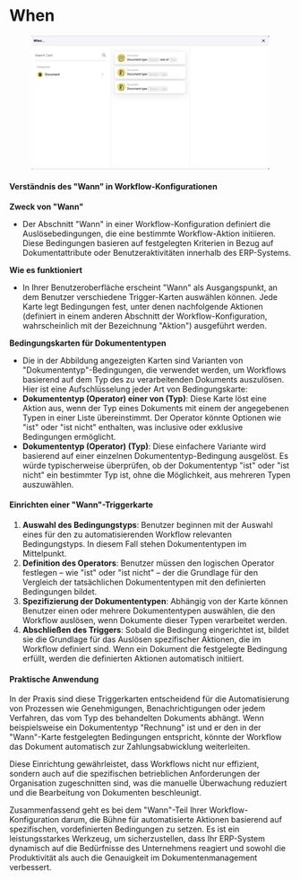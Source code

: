 # When

<figure><img src="../../../../.gitbook/assets/Bildschirmfoto 2024-05-04 um 16.25.45.png" alt=""><figcaption></figcaption></figure>

#### Verständnis des "Wann" in Workflow-Konfigurationen

**Zweck von "Wann"**

* Der Abschnitt "Wann" in einer Workflow-Konfiguration definiert die Auslösebedingungen, die eine bestimmte Workflow-Aktion initiieren. Diese Bedingungen basieren auf festgelegten Kriterien in Bezug auf Dokumentattribute oder Benutzeraktivitäten innerhalb des ERP-Systems.

**Wie es funktioniert**

* In Ihrer Benutzeroberfläche erscheint "Wann" als Ausgangspunkt, an dem Benutzer verschiedene Trigger-Karten auswählen können. Jede Karte legt Bedingungen fest, unter denen nachfolgende Aktionen (definiert in einem anderen Abschnitt der Workflow-Konfiguration, wahrscheinlich mit der Bezeichnung "Aktion") ausgeführt werden.

**Bedingungskarten für Dokumententypen**

* Die in der Abbildung angezeigten Karten sind Varianten von "Dokumententyp"-Bedingungen, die verwendet werden, um Workflows basierend auf dem Typ des zu verarbeitenden Dokuments auszulösen. Hier ist eine Aufschlüsselung jeder Art von Bedingungskarte:
* **Dokumententyp (Operator) einer von (Typ)**: Diese Karte löst eine Aktion aus, wenn der Typ eines Dokuments mit einem der angegebenen Typen in einer Liste übereinstimmt. Der Operator könnte Optionen wie "ist" oder "ist nicht" enthalten, was inclusive oder exklusive Bedingungen ermöglicht.
* **Dokumententyp (Operator) (Typ)**: Diese einfachere Variante wird basierend auf einer einzelnen Dokumententyp-Bedingung ausgelöst. Es würde typischerweise überprüfen, ob der Dokumententyp "ist" oder "ist nicht" ein bestimmter Typ ist, ohne die Möglichkeit, aus mehreren Typen auszuwählen.

#### Einrichten einer "Wann"-Triggerkarte

1. **Auswahl des Bedingungstyps**: Benutzer beginnen mit der Auswahl eines für den zu automatisierenden Workflow relevanten Bedingungstyps. In diesem Fall stehen Dokumententypen im Mittelpunkt.
2. **Definition des Operators**: Benutzer müssen den logischen Operator festlegen – wie "ist" oder "ist nicht" – der die Grundlage für den Vergleich der tatsächlichen Dokumententypen mit den definierten Bedingungen bildet.
3. **Spezifizierung der Dokumententypen**: Abhängig von der Karte können Benutzer einen oder mehrere Dokumententypen auswählen, die den Workflow auslösen, wenn Dokumente dieser Typen verarbeitet werden.
4. **Abschließen des Triggers**: Sobald die Bedingung eingerichtet ist, bildet sie die Grundlage für das Auslösen spezifischer Aktionen, die im Workflow definiert sind. Wenn ein Dokument die festgelegte Bedingung erfüllt, werden die definierten Aktionen automatisch initiiert.

#### Praktische Anwendung

In der Praxis sind diese Triggerkarten entscheidend für die Automatisierung von Prozessen wie Genehmigungen, Benachrichtigungen oder jedem Verfahren, das vom Typ des behandelten Dokuments abhängt. Wenn beispielsweise ein Dokumententyp "Rechnung" ist und er den in der "Wann"-Karte festgelegten Bedingungen entspricht, könnte der Workflow das Dokument automatisch zur Zahlungsabwicklung weiterleiten.

Diese Einrichtung gewährleistet, dass Workflows nicht nur effizient, sondern auch auf die spezifischen betrieblichen Anforderungen der Organisation zugeschnitten sind, was die manuelle Überwachung reduziert und die Bearbeitung von Dokumenten beschleunigt.

Zusammenfassend geht es bei dem "Wann"-Teil Ihrer Workflow-Konfiguration darum, die Bühne für automatisierte Aktionen basierend auf spezifischen, vordefinierten Bedingungen zu setzen. Es ist ein leistungsstarkes Werkzeug, um sicherzustellen, dass Ihr ERP-System dynamisch auf die Bedürfnisse des Unternehmens reagiert und sowohl die Produktivität als auch die Genauigkeit im Dokumentenmanagement verbessert.
